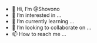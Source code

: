 - 👋 Hi, I’m @Shovono
- 👀 I’m interested in ...
- 🌱 I’m currently learning ...
- 💞️ I’m looking to collaborate on ...
- 📫 How to reach me ...

<!---
Shovono/Shovono is a ✨ special ✨ repository because its `README.md` (this file) appears on your GitHub profile.
You can click the Preview link to take a look at your changes.
--->
